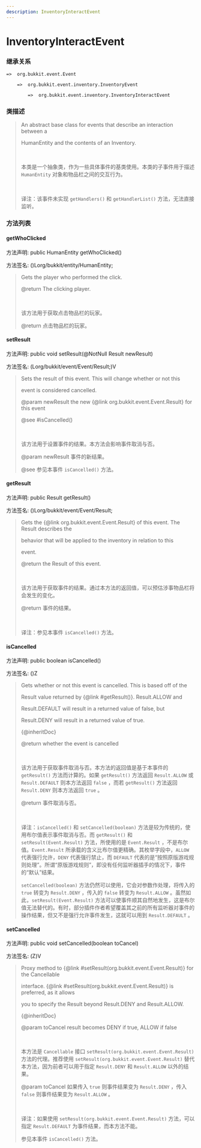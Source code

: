 ```yaml
---
description: InventoryInteractEvent
---
```


# InventoryInteractEvent

### 继承关系

    =>  org.bukkit.event.Event

        =>  org.bukkit.event.inventory.InventoryEvent

            =>  org.bukkit.event.inventory.InventoryInteractEvent

### 类描述

> An abstract base class for events that describe an interaction between a
> 
> HumanEntity and the contents of an Inventory.
> 
> <br>
> 
> 本类是一个抽象类，作为一些具体事件的基类使用。本类的子事件用于描述 `HumanEntity` 对象和物品栏之间的交互行为。
> 
> <br>
> 
> 译注：该事件未实现 `getHandlers()` 和 `getHandlerList()` 方法，无法直接监听。

### 方法列表

#### getWhoClicked

方法声明: public HumanEntity getWhoClicked()

方法签名: ()Lorg/bukkit/entity/HumanEntity;

> Gets the player who performed the click.
> 
> @return The clicking player.
> 
> <br>
> 
> 该方法用于获取点击物品栏的玩家。
> 
> @return 点击物品栏的玩家。

#### setResult

方法声明: public void setResult(@NotNull Result newResult)

方法签名: (Lorg/bukkit/event/Event/Result;)V

> Sets the result of this event. This will change whether or not this
> 
> event is considered cancelled.
> 
> @param newResult the new {@link org.bukkit.event.Event.Result} for this event
> 
> @see #isCancelled()
> 
> <br>
> 
> 该方法用于设置事件的结果。本方法会影响事件取消与否。
> 
> @param newResult 事件的新结果。
> 
> @see 参见本事件 `isCancelled()` 方法。

#### getResult

方法声明: public Result getResult()

方法签名: ()Lorg/bukkit/event/Event/Result;

> Gets the {@link org.bukkit.event.Event.Result} of this event. The Result describes the
> 
> behavior that will be applied to the inventory in relation to this
> 
> event.
> 
> @return the Result of this event.
> 
> <br>
> 
> 该方法用于获取事件的结果。通过本方法的返回值，可以预估涉事物品栏将会发生的变化。
> 
> @return 事件的结果。
> 
> <br>
> 
> 译注：参见本事件 `isCancelled()` 方法。

#### isCancelled

方法声明: public boolean isCancelled()

方法签名: ()Z

> Gets whether or not this event is cancelled. This is based off of the
> 
> Result value returned by {@link #getResult()}.  Result.ALLOW and
> 
> Result.DEFAULT will result in a returned value of false, but
> 
> Result.DENY will result in a returned value of true.
> 
> {@inheritDoc}
> 
> @return whether the event is cancelled
> 
> <br>
> 
> 该方法用于获取事件取消与否。本方法的返回值是基于本事件的 `getResult()` 方法而计算的。如果 `getResult()` 方法返回 `Result.ALLOW` 或 `Result.DEFAULT` 则本方法返回 `false` ，而若 `getResult()` 方法返回 `Result.DENY` 则本方法返回 `true` 。 
> 
> @return 事件取消与否。
> 
> <br>
> 
> 译注：`isCancelled()` 和 `setCancelled(boolean)` 方法是较为传统的，使用布尔值表示事件取消与否。而 `getResult()` 和 `setResult(Event.Result)` 方法，所使用的是 `Event.Result` ，不是布尔值。`Event.Result` 所承载的含义比布尔值更精确。其枚举字段中，`ALLOW` 代表强行允许，`DENY` 代表强行禁止，而 `DEFAULT` 代表的是“按照原版游戏规则处理”。所谓“原版游戏规则”，即没有任何监听器插手的情况下，事件的“默认”结果。
>
> `setCancelled(boolean)` 方法仍然可以使用，它会对参数作处理，将传入的 `true` 转变为 `Result.DENY` ，传入的 `false` 转变为 `Result.ALLOW` 。虽然如此，`setResult(Event.Result)` 方法可以使事件顺其自然地发生，这是布尔值无法替代的。有时，部分插件作者希望覆盖其之前的所有监听器对事件的操作结果，但又不是强行允许事件发生，这就可以用到 `Result.DEFAULT` 。

#### setCancelled

方法声明: public void setCancelled(boolean toCancel)

方法签名: (Z)V

> Proxy method to {@link #setResult(org.bukkit.event.Event.Result)} for the Cancellable
> 
> interface. {@link #setResult(org.bukkit.event.Event.Result)} is preferred, as it allows
> 
> you to specify the Result beyond Result.DENY and Result.ALLOW.
> 
> {@inheritDoc}
> 
> @param toCancel result becomes DENY if true, ALLOW if false
> 
> <br>
> 
> 本方法是 `Cancellable` 接口 `setResult(org.bukkit.event.Event.Result)` 方法的代理。推荐使用 `setResult(org.bukkit.event.Event.Result)` 替代本方法，因为前者可以用于指定 `Result.DENY` 和 `Result.ALLOW` 以外的结果。
> 
> @param toCancel 如果传入 `true` 则事件结果变为 `Result.DENY` ，传入 `false` 则事件结果变为 `Result.ALLOW` 。
> 
> <br>
> 
> 译注：如果使用 `setResult(org.bukkit.event.Event.Result)` 方法，可以指定 `Result.DEFAULT` 为事件结果，而本方法不能。
> 
> 参见本事件 `isCancelled()` 方法。